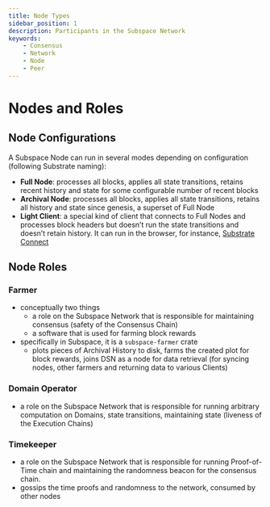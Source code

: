 ```yaml
---
title: Node Types
sidebar_position: 1
description: Participants in the Subspace Network
keywords:
    - Consensus
    - Network
    - Node
    - Peer
---
```

# Nodes and Roles
## Node Configurations
A Subspace Node can run in several modes depending on configuration (following Substrate naming):
- **Full Node**: processes all blocks, applies all state transitions, retains recent history and state for some configurable number of recent blocks
- **Archival Node**: processes all blocks, applies all state transitions, retains all history and state since genesis, a superset of Full Node 
- **Light Client**: a special kind of client that connects to Full Nodes and processes block headers but doesn’t run the state transitions and doesn’t retain history. It can run in the browser, for instance, [Substrate Connect](https://github.com/paritytech/substrate-connect)
## Node Roles
### Farmer

- conceptually two things
    - a role on the Subspace Network that is responsible for maintaining consensus (safety of the Consensus Chain)
    - a software that is used for farming block rewards
- specifically in Subspace, it is a `subspace-farmer` crate
    - plots pieces of Archival History to disk, farms the created plot for block rewards, joins DSN as a node for data retrieval (for syncing nodes, other farmers and returning data to various Clients)


### Domain Operator

 - a role on the Subspace Network that is responsible for running arbitrary computation on Domains, state transitions, maintaining state (liveness of the Execution Chains)


### Timekeeper
- a role on the Subspace Network that is responsible for running Proof-of-Time chain and maintaining the randomness beacon for the consensus chain.
- gossips the time proofs and randomness to the network, consumed by other nodes
